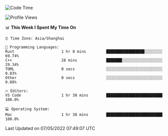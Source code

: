 <!--START_SECTION:waka-->
![Code Time](http://img.shields.io/badge/Code%20Time-1%2C282%20hrs%2057%20mins-blue)

![Profile Views](http://img.shields.io/badge/Profile%20Views-5-blue)

📊 **This Week I Spent My Time On** 

```text
⌚︎ Time Zone: Asia/Shanghai

💬 Programming Languages: 
Rust                     1 hr 8 mins         █████████████████░░░░░░░░   69.74% 
C++                      28 mins             ███████░░░░░░░░░░░░░░░░░░   29.34% 
TOML                     0 secs              ░░░░░░░░░░░░░░░░░░░░░░░░░   0.83% 
Other                    0 secs              ░░░░░░░░░░░░░░░░░░░░░░░░░   0.08%

🔥 Editors: 
VS Code                  1 hr 38 mins        █████████████████████████   100.0%

💻 Operating System: 
Mac                      1 hr 38 mins        █████████████████████████   100.0%

```


 Last Updated on 07/05/2022 07:49:07 UTC
<!--END_SECTION:waka-->
